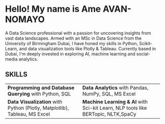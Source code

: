 <h1> Hello! My name is Ame <b> AVAN-NOMAYO</b>  </h1>

<p>A Data Science professional with a passion for uncovering insights from vast data landscapes. Armed with an MSc in Data Science from the University of Birmingham Dubai, I have honed my skills in Python, Scikit-Learn, and data visualization tools like Plotly & Tableau. Currently based in Dubai, I'm deeply invested in exploring AI, machine learning and social-media analytics. 
</p>

<h2>SKILLS</h2>
<table>
  <tr>
    <td><b>Programming and Database Querying</b> with Python, SQL</td>
    <td><b>Data Analytics</b> with Pandas, NumPy, SQL, MS Excel</td>
  </tr>
  <tr>
    <td><b>Data Visualization</b> with Python (Plotly, Matplotlib), Tableau, MS Excel</td>
    <td><b>Machine Learning & AI</b> with Sci-kit Learn, NLP tools like BERTopic, NLTK,SpaCy
</td>
</table>
